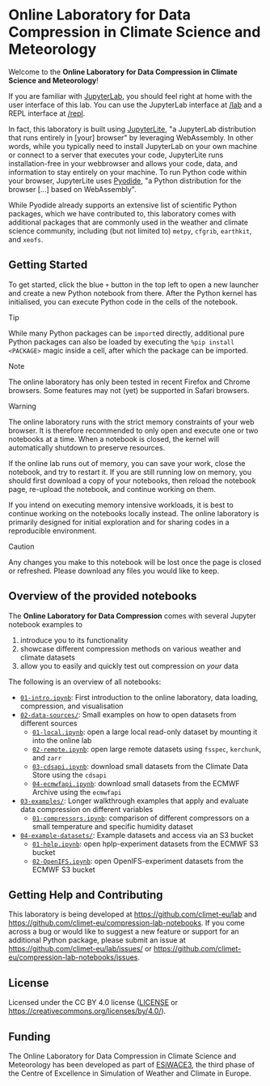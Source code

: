# Online Laboratory for Data Compression in Climate Science and Meteorology

Welcome to the **Online Laboratory for Data Compression in Climate Science and Meteorology**!

If you are familiar with [JupyterLab](https://jupyter.org/), you should feel right at home with the user interface of this lab. You can use the JupyterLab interface at [/lab](/lab) and a REPL interface at [/repl](/repl).

In fact, this laboratory is built using [JupyterLite](https://jupyterlite.readthedocs.io/en/stable/), "a JupyterLab distribution that runs entirely in [your] browser" by leveraging WebAssembly. In other words, while you typically need to install JupyterLab on your own machine or connect to a server that executes your code, JupyterLite runs installation-free in your webbrowser and allows your code, data, and information to stay entirely on your machine. To run Python code within your browser, JupyterLite uses [Pyodide](https://pyodide.org/en/stable/), "a Python distribution for the browser [...] based on WebAssembly".

While Pyodide already supports an extensive list of scientific Python packages, which we have contributed to, this laboratory comes with additional packages that are commonly used in the weather and climate science community, including (but not limited to) `metpy`, `cfgrib`, `earthkit`, and `xeofs`.


## Getting Started

To get started, click the blue `+` button in the top left to open a new launcher and create a new Python notebook from there. After the Python kernel has initialised, you can execute Python code in the cells of the notebook.

> [!TIP]
> While many Python packages can be `import`ed directly, additional pure Python packages can also be loaded by executing the `%pip install <PACKAGE>` magic inside a cell, after which the package can be imported.

> [!NOTE]
> The online laboratory has only been tested in recent Firefox and Chrome browsers. Some features may not (yet) be supported in Safari browsers.

> [!WARNING]
> The online laboratory runs with the strict memory constraints of your web browser. It is therefore recommended to only open and execute one or two notebooks at a time. When a notebook is closed, the kernel will automatically shutdown to preserve resources.
>
> If the online lab runs out of memory, you can save your work, close the notebook, and try to restart it. If you are still running low on memory, you should first download a copy of your notebooks, then reload the notebook page, re-upload the notebook, and continue working on them.
>
> If you intend on executing memory intensive workloads, it is best to continue working on the notebooks locally instead. The online laboratory is primarily designed for initial exploration and for sharing codes in a reproducible environment.

> [!CAUTION]
> Any changes you make to this notebook will be lost once the page is closed or refreshed. Please download any files you would like to keep.


## Overview of the provided notebooks

The **Online Laboratory for Data Compression** comes with several Jupyter notebook examples to

1. introduce you to its functionality
2. showcase different compression methods on various weather and climate datasets
3. allow you to easily and quickly test out compression on *your* data

The following is an overview of all notebooks:

- [`01-intro.ipynb`](01-intro.ipynb): First introduction to the online laboratory, data loading, compression, and visualisation
- [`02-data-sources/`](02-data-sources/README.md): Small examples on how to open datasets from different sources
  - [`01-local.ipynb`](02-data-sources/01-local.ipynb): open a large local read-only dataset by mounting it into the online lab
  - [`02-remote.ipynb`](02-data-sources/02-remote.ipynb): open large remote datasets using `fsspec`, `kerchunk`, and `zarr`
  - [`03-cdsapi.ipynb`](02-data-sources/03-cdsapi.ipynb): download small datasets from the Climate Data Store using the `cdsapi`
  - [`04-ecmwfapi.ipynb`](02-data-sources/04-ecmwfapi.ipynb): download small datasets from the ECMWF Archive using the `ecmwfapi`
- [`03-examples/`](03-examples/README.md): Longer walkthrough examples that apply and evaluate data compression on different variables
  - [`01-compressors.ipynb`](03-examples/01-compressors.ipynb): comparison of different compressors on a small temperature and specific humidity dataset
- [`04-example-datasets/`](04-example-datasets/README.md): Example datasets and access via an S3 bucket
  - [`01-hplp.ipynb`](04-example-datasets/01-hplp.ipynb): open hplp-experiment datasets from the ECMWF S3 bucket
  - [`02-OpenIFS.ipynb`](04-example-datasets/02-OpenIFS.ipynb): open OpenIFS-experiment datasets from the ECMWF S3 bucket 



## Getting Help and Contributing

This laboratory is being developed at https://github.com/climet-eu/lab and https://github.com/climet-eu/compression-lab-notebooks. If you come across a bug or would like to suggest a new feature or support for an additional Python package, please submit an issue at https://github.com/climet-eu/lab/issues/ or https://github.com/climet-eu/compression-lab-notebooks/issues.


## License

Licensed under the CC BY 4.0 license ([LICENSE](LICENSE.txt) or https://creativecommons.org/licenses/by/4.0/).


## Funding

The Online Laboratory for Data Compression in Climate Science and Meteorology has been developed as part of [ESiWACE3](https://www.esiwace.eu), the third phase of the Centre of Excellence in Simulation of Weather and Climate in Europe.
